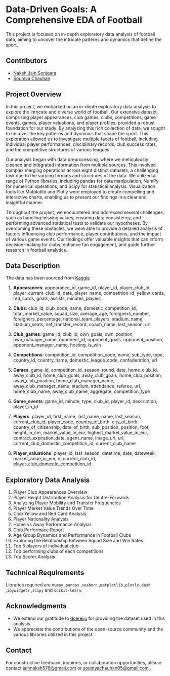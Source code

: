 
# Data-Driven Goals: A Comprehensive EDA of Football

This project is focused on in-depth exploratory data analysis of football data, aiming to uncover the intricate patterns and dynamics that define the sport. 

## Contributors

- [Naksh Jain Sonigara](https://www.linkedin.com/in/naksh-jain-sonigara-16a970215/)
- [Soumya Chauhan](https://www.linkedin.com/in/soumyachauhandotcom/)


 
 ## Project Overview

In this project, we embarked on an in-depth exploratory data analysis to explore the intricate and diverse world of football. Our extensive dataset, comprising player appearances, club games, clubs, competitions, game events, games, player valuations, and player profiles, provided a robust foundation for our study. By analyzing this rich collection of data, we sought to uncover the key patterns and dynamics that shape the sport. This exploration allowed us to investigate multiple facets of football, including individual player performances, disciplinary records, club success rates, and the competitive structures of various leagues.

Our analysis began with data preprocessing, where we meticulously cleaned and integrated information from multiple sources. This involved complex merging operations across eight distinct datasets, a challenging task due to the varying formats and structures of the data. We utilized a range of Python libraries, including pandas for data manipulation, NumPy for numerical operations, and Scipy for statistical analysis. Visualization tools like Matplotlib and Plotly were employed to create compelling and interactive charts, enabling us to present our findings in a clear and insightful manner.

Throughout the project, we encountered and addressed several challenges, such as handling missing values, ensuring data consistency, and performing advanced statistical tests to validate our hypotheses. By overcoming these obstacles, we were able to provide a detailed analysis of factors influencing club performance, player contributions, and the impact of various game events. Our findings offer valuable insights that can inform decision-making for clubs, enhance fan engagement, and guide further research in football analytics. 

## Data Description

The data has been sourced from [Kaggle](https://www.kaggle.com/datasets/thedevastator/football-data-competitions-clubs-players-statist)

1. **Appearances**: appearance_id, game_id, player_id, player_club_id, player_current_club_id, date, player_name, competition_id, yellow_cards, red_cards, goals, assists, minutes_played. 

2. **Clubs**: club_id, club_code, name, domestic_competition_id, total_market_value, squad_size, average_age, foreigners_number, foreigners_percentage, national_team_players, stadium_name, stadium_seats, net_transfer_record, coach_name, last_season, url 

3. **Club_games**: game_id, club_id, own_goals, own_position, own_manager_name, opponent_id, opponent_goals, opponent_position, opponent_manager_name, hosting, is_win  

4. **Competitions**: competition_id, competition_code, name, sub_type, type, country_id, country_name, domestic_league_code, confederation, url  

5. **Games**: game_id, competition_id, season, round, date, home_club_id, away_club_id, home_club_goals, away_club_goals, home_club_position, away_club_position, home_club_manager_name, away_club_manager_name, stadium, attendance, referee, url, home_club_name, away_club_name, aggregate, competition_type 

6. **Game_events**: game_id, minute, type, club_id, player_id, description, player_in_id  

7. **Players**: player_id, first_name, last_name, name, last_season, current_club_id, player_code, country_of_birth, city_of_birth, country_of_citizenship, date_of_birth, sub_position, position, foot, height_in_cm, market_value_in_eur, highest_market_value_in_eur, contract_expiration_date, agent_name, image_url, url, current_club_domestic_competition_id, current_club_name  

8. **Player_valuations**: player_id, last_season, datetime, date, dateweek, market_value_in_eur, n, current_club_id, player_club_domestic_competition_id


## Exploratory Data Analysis
1. Player Club Appearances Overview
2. Player Height Distribution Analysis for Centre-Forwards
3. Analyzing Player Mobility and Transfer Frequencies
4. Player Market Value Trends Over Time
5. Club Yellow and Red Card Analysis
6. Player Nationality Analysis
7. Home vs Away Performance Analysis
8. Club Performace Report
9. Age Group Dynamics and Performance in Football Clubs
10. Exploring the Relationship Between Squad Size and Win Rates
11. Top 5 players of individual club
12. Top performing clubs of each competitions
13. Top Scorer Analysis

## Technical Requirements
 Libraries required are `numpy` ,`pandas` ,`seaborn` ,`matplotlib` ,`plotly` ,`dash` ,`ipywidgets` ,`scipy` and `scikit-learn`.

## Acknowledgments
 * We extend our gratitude to [dcereijo](https://data.world/dcereijo) for providing the dataset used in this analysis.
 * We appreciate the contributions of the open-source community and the various libraries utilized in this project.

## Contact 
For constructive feedback, inquiries, or collaboration opportunities, please contact [jainnaksh576@gmail.com](jainnaksh576@gmail.com) or [soumyachauhan05@gmail.com](soumyachauhan05@gmail.com) .

